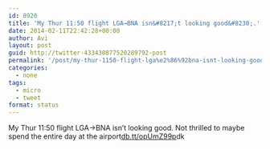 ```yaml
---
id: 8920
title: 'My Thur 11:50 flight LGA→BNA isn&#8217;t looking good&#8230;.'
date: 2014-02-11T22:42:28+00:00
author: Avi
layout: post
guid: http://twitter-433430877520289792-post
permalink: '/post/my-thur-1150-flight-lga%e2%86%92bna-isnt-looking-good/'
categories:
  - none
tags:
  - micro
  - tweet
format: status
---
```

My Thur 11:50 flight LGA→BNA isn&#8217;t looking good. Not thrilled to maybe spend the entire day at the airport[db.tt/opUmZ99p](https://db.tt/opUmZ99p)dk